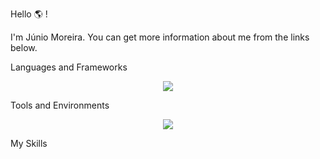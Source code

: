 Hello 🌎 !

I'm Júnio Moreira. You can get more information about me from the links below.


Languages and Frameworks

<p align="center">
  <a href="https://skillicons.dev">
    <img src="https://skillicons.dev/icons?i=kotlin,dart,python,java,nodejs" />
  </a>
</p>

Tools and Environments

<p align="center">
  <a href="https://skillicons.dev">
    <img src="https://skillicons.dev/icons?i=androidstudio,idea,vscode,docker,matlab,firebase" />
  </a>
</p>


My Skills

<!---
Junio-Moreira/Junio-Moreira is a ✨ special ✨ repository because its `README.md` (this file) appears on your GitHub profile.
You can click the Preview link to take a look at your changes.
- 👋 Hi, I’m @Junio-Moreira
- 👀 I’m interested in ...
- 🌱 I’m currently learning ...
- 💞️ I’m looking to collaborate on ...
- 📫 How to reach me ...
- 😄 Pronouns: ...
- ⚡ Fun fact: ...
--->

